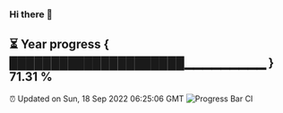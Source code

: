 ### Hi there 👋
⏳ Year progress { █████████████████████▁▁▁▁▁▁▁▁▁ } 71.31 %
---
⏰ Updated on Sun, 18 Sep 2022 06:25:06 GMT
![Progress Bar CI](https://github.com/liununu/liununu/workflows/Progress%20Bar%20CI/badge.svg)
